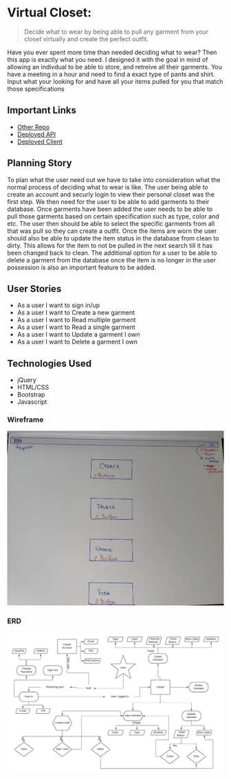 # Virtual Closet:
> Decide what to wear by being able to pull any garment from your closet virtually and create the perfect outfit.


Have you ever spent more time than needed deciding what to wear? Then this app is exactly what you need. I designed it with the goal in mind of allowing an indivdual to be able to store, and retreive all their garments. You have a meeting in a hour and need to find a exact type of pants and shirt. Input what your looking for and have all your items pulled for you that match those specifications

## Important Links
* [Other Repo](https://git.generalassemb.ly/ga-wdi-boston/express-api-deployment-guide)
* [Deployed API](https://git.generalassemb.ly/ga-wdi-boston/express-api-deployment-guide)
* [Deployed Client](https://git.generalassemb.ly/ga-wdi-boston/express-api-deployment-guide)

## Planning Story

To plan what the user need out we have to take into consideration what the normal process of deciding what to wear is like. The user being able to create an account and securly login to view their personal closet was the first step. We then need for the user to be able to add garments to their database. Once garments have been added the user needs to be able to pull those garments based on certain specification such as type, color and etc. The user then should be able to select the specific garments from all that was pull so they can create a outfit. Once the items are worn the user should also be able to update the item status in the database from clean to dirty. This allows for the item to not be pulled in the next search till it has been changed back to clean. The additional option for a user to be able to delete a garment from the database once the item is no longer in the user possession is also an important feature to be added.

## User Stories

* As a user I want to sign in/up
* As a user I want to Create a new garment
* As a user I want to Read multiple garment
* As a user I want to Read a single garment
* As a user I want to Update a garment I own
* As a user I want to Delete a garment I own

## Technologies Used
* jQuery
* HTML/CSS
* Bootstrap
* Javascript

### Wireframe

![Wireframe](public\Images\Main-Wireframe.jpg)

### ERD

![ERD](public\Images\Project-2-ERD.jpeg)
